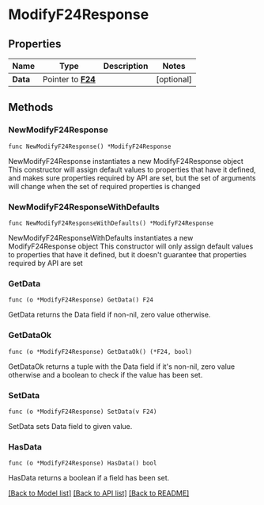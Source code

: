 # ModifyF24Response

## Properties

Name | Type | Description | Notes
------------ | ------------- | ------------- | -------------
**Data** | Pointer to [**F24**](F24.md) |  | [optional] 

## Methods

### NewModifyF24Response

`func NewModifyF24Response() *ModifyF24Response`

NewModifyF24Response instantiates a new ModifyF24Response object
This constructor will assign default values to properties that have it defined,
and makes sure properties required by API are set, but the set of arguments
will change when the set of required properties is changed

### NewModifyF24ResponseWithDefaults

`func NewModifyF24ResponseWithDefaults() *ModifyF24Response`

NewModifyF24ResponseWithDefaults instantiates a new ModifyF24Response object
This constructor will only assign default values to properties that have it defined,
but it doesn't guarantee that properties required by API are set

### GetData

`func (o *ModifyF24Response) GetData() F24`

GetData returns the Data field if non-nil, zero value otherwise.

### GetDataOk

`func (o *ModifyF24Response) GetDataOk() (*F24, bool)`

GetDataOk returns a tuple with the Data field if it's non-nil, zero value otherwise
and a boolean to check if the value has been set.

### SetData

`func (o *ModifyF24Response) SetData(v F24)`

SetData sets Data field to given value.

### HasData

`func (o *ModifyF24Response) HasData() bool`

HasData returns a boolean if a field has been set.


[[Back to Model list]](../README.md#documentation-for-models) [[Back to API list]](../README.md#documentation-for-api-endpoints) [[Back to README]](../README.md)


